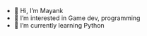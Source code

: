 - 👋 Hi, I’m Mayank
- 👀 I’m interested in Game dev, programming
- 🌱 I’m currently learning Python
<!---
MOB-sudo/MOB-sudo is a ✨ special ✨ repository because its `README.md` (this file) appears on your GitHub profile.
You can click the Preview link to take a look at your changes.
--->
